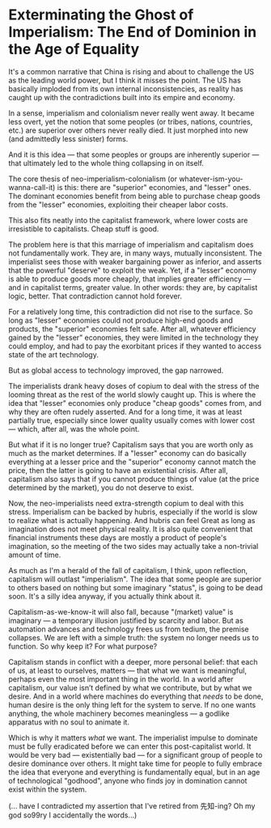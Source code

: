 # Exterminating the Ghost of Imperialism: The End of Dominion in the Age of Equality

It's a common narrative that China is rising and about to challenge the US as the leading world power, but I think it misses the point. The US has basically imploded from its own internal inconsistencies, as reality has caught up with the contradictions built into its empire and economy.

In a sense, imperialism and colonialism never really went away. It became less overt, yet the notion that some peoples (or tribes, nations, countries, etc.) are superior over others never really died. It just morphed into new (and admittedly less sinister) forms.

And it is this idea — that some peoples or groups are inherently superior — that ultimately led to the whole thing collapsing in on itself.

The core thesis of neo-imperialism-colonialism (or whatever-ism-you-wanna-call-it) is this: there are "superior" economies, and "lesser" ones. The dominant economies benefit from being able to purchase cheap goods from the "lesser" economies, exploiting their cheaper labor costs.

This also fits neatly into the capitalist framework, where lower costs are irresistible to capitalists. Cheap stuff is good.

The problem here is that this marriage of imperialism and capitalism does not fundamentally work. They are, in many ways, mutually inconsistent. The imperialist sees those with weaker bargaining power as inferior, and asserts that the powerful "deserve" to exploit the weak. Yet, if a "lesser" economy is able to produce goods more cheaply, that implies greater efficiency — and in capitalist terms, greater value. In other words: they are, by capitalist logic, better. That contradiction cannot hold forever.

For a relatively long time, this contradiction did not rise to the surface. So long as "lesser" economies could not produce high-end goods and products, the "superior" economies felt safe. After all, whatever efficiency gained by the "lesser" economies, they were limited in the technology they could employ, and had to pay the exorbitant prices if they wanted to access state of the art technology.

But as global access to technology improved, the gap narrowed.

The imperialists drank heavy doses of copium to deal with the stress of the looming threat as the rest of the world slowly caught up. This is where the idea that "lesser" economies only produce "cheap goods" comes from, and why they are often rudely asserted. And for a long time, it was at least partially true, especially since lower quality usually comes with lower cost — which, after all, was the whole point.

But what if it is no longer true? Capitalism says that you are worth only as much as the market determines. If a "lesser" economy can do basically everything at a lesser price and the "superior" economy cannot match the price, then the latter is going to have an existential crisis. After all, capitalism also says that if you cannot produce things of value (at the price determined by the market), you do not deserve to exist.

Now, the neo-imperialists need extra-strength copium to deal with this stress. Imperialism can be backed by hubris, especially if the world is slow to realize what is actually happening. And hubris can feel Great as long as imagination does not meet physical reality. It is also quite convenient that financial instruments these days are mostly a product of people's imagination, so the meeting of the two sides may actually take a non-trivial amount of time.

As much as I'm a herald of the fall of capitalism, I think, upon reflection, capitalism will outlast "imperialism". The idea that some people are superior to others based on nothing but some imaginary "status", is going to be dead soon. It's a silly idea anyway, if you actually think about it.

Capitalism-as-we-know-it will also fall, because "(market) value" is imaginary — a temporary illusion justified by scarcity and labor. But as automation advances and technology frees us from tedium, the premise collapses. We are left with a simple truth: the system no longer needs us to function. So why keep it? For what purpose?

Capitalism stands in conflict with a deeper, more personal belief: that each of us, at least to ourselves, matters — that what we want is meaningful, perhaps even the most important thing in the world. In a world after capitalism, our value isn’t defined by what we contribute, but by what we desire. And in a world where machines do everything that *needs* to be done, human desire is the only thing left for the system to serve. If no one wants anything, the whole machinery becomes meaningless — a godlike apparatus with no soul to animate it.

Which is why it matters *what* we want. The imperialist impulse to dominate must be fully eradicated before we can enter this post-capitalist world. It would be very bad — existentially bad — for a significant group of people to desire dominance over others. It might take time for people to fully embrace the idea that everyone and everything is fundamentally equal, but in an age of technological "godhood", anyone who finds joy in domination cannot exist within the system.

(... have I contradicted my assertion that I've retired from 先知-ing? Oh my god so99ry I accidentally the words...)
